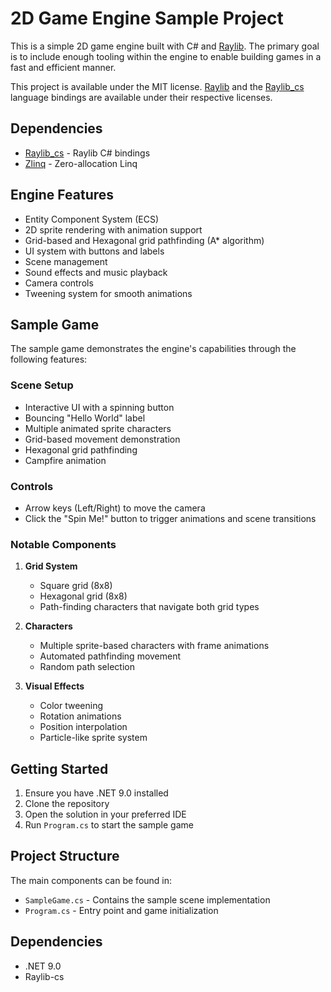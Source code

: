 # 2D Game Engine Sample Project

This is a simple 2D game engine built with C# and [Raylib](https://github.com/raysan5/raylib). The primary goal is to include enough tooling within the engine to enable building games in a fast and efficient manner.

This project is available under the MIT license. 
[Raylib](https://github.com/raysan5/raylib) and the [Raylib_cs](https://github.com/raylib-cs/raylib-cs) language bindings are available under their respective licenses.

## Dependencies

- [Raylib_cs](https://github.com/raylib-cs/raylib-cs) - Raylib C# bindings
- [Zlinq](https://github.com/Cysharp/ZLinq) - Zero-allocation Linq

## Engine Features

- Entity Component System (ECS)
- 2D sprite rendering with animation support
- Grid-based and Hexagonal grid pathfinding (A* algorithm)
- UI system with buttons and labels
- Scene management
- Sound effects and music playback
- Camera controls
- Tweening system for smooth animations

## Sample Game

The sample game demonstrates the engine's capabilities through the following features:

### Scene Setup
- Interactive UI with a spinning button
- Bouncing "Hello World" label
- Multiple animated sprite characters
- Grid-based movement demonstration
- Hexagonal grid pathfinding
- Campfire animation

### Controls
- Arrow keys (Left/Right) to move the camera
- Click the "Spin Me!" button to trigger animations and scene transitions

### Notable Components

1. **Grid System**
   - Square grid (8x8)
   - Hexagonal grid (8x8)
   - Path-finding characters that navigate both grid types

2. **Characters**
   - Multiple sprite-based characters with frame animations
   - Automated pathfinding movement
   - Random path selection

3. **Visual Effects**
   - Color tweening
   - Rotation animations
   - Position interpolation
   - Particle-like sprite system

## Getting Started

1. Ensure you have .NET 9.0 installed
2. Clone the repository
3. Open the solution in your preferred IDE
4. Run `Program.cs` to start the sample game

## Project Structure

The main components can be found in:
- `SampleGame.cs` - Contains the sample scene implementation
- `Program.cs` - Entry point and game initialization

## Dependencies

- .NET 9.0
- Raylib-cs